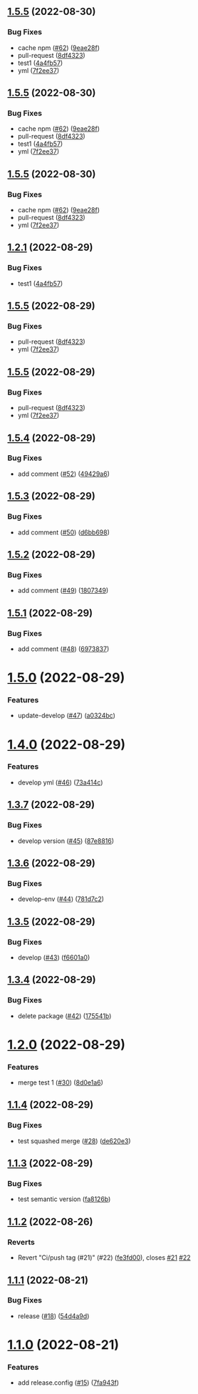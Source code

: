 ## [1.5.5](https://github.com/nayoon030303/nesjts-study-docker/compare/v1.5.4...v1.5.5) (2022-08-30)


### Bug Fixes

* cache npm ([#62](https://github.com/nayoon030303/nesjts-study-docker/issues/62)) ([9eae28f](https://github.com/nayoon030303/nesjts-study-docker/commit/9eae28f1c8346dc90207b5f994b2f6627617c627))
* pull-request ([8df4323](https://github.com/nayoon030303/nesjts-study-docker/commit/8df43235dea63c0dd82b897877a7d12c17a38335))
* test1 ([4a4fb57](https://github.com/nayoon030303/nesjts-study-docker/commit/4a4fb57955f77a7a6ae3330a6aad7adfdb7fb04f))
* yml ([7f2ee37](https://github.com/nayoon030303/nesjts-study-docker/commit/7f2ee3772e7e1aa90b74e63d8050867649ecebfa))

## [1.5.5](https://github.com/nayoon030303/nesjts-study-docker/compare/v1.5.4...v1.5.5) (2022-08-30)


### Bug Fixes

* cache npm ([#62](https://github.com/nayoon030303/nesjts-study-docker/issues/62)) ([9eae28f](https://github.com/nayoon030303/nesjts-study-docker/commit/9eae28f1c8346dc90207b5f994b2f6627617c627))
* pull-request ([8df4323](https://github.com/nayoon030303/nesjts-study-docker/commit/8df43235dea63c0dd82b897877a7d12c17a38335))
* test1 ([4a4fb57](https://github.com/nayoon030303/nesjts-study-docker/commit/4a4fb57955f77a7a6ae3330a6aad7adfdb7fb04f))
* yml ([7f2ee37](https://github.com/nayoon030303/nesjts-study-docker/commit/7f2ee3772e7e1aa90b74e63d8050867649ecebfa))

## [1.5.5](https://github.com/nayoon030303/nesjts-study-docker/compare/v1.5.4...v1.5.5) (2022-08-30)


### Bug Fixes

* cache npm ([#62](https://github.com/nayoon030303/nesjts-study-docker/issues/62)) ([9eae28f](https://github.com/nayoon030303/nesjts-study-docker/commit/9eae28f1c8346dc90207b5f994b2f6627617c627))
* pull-request ([8df4323](https://github.com/nayoon030303/nesjts-study-docker/commit/8df43235dea63c0dd82b897877a7d12c17a38335))
* yml ([7f2ee37](https://github.com/nayoon030303/nesjts-study-docker/commit/7f2ee3772e7e1aa90b74e63d8050867649ecebfa))

## [1.2.1](https://github.com/nayoon030303/nesjts-study-docker/compare/v1.2.0...v1.2.1) (2022-08-29)


### Bug Fixes

* test1 ([4a4fb57](https://github.com/nayoon030303/nesjts-study-docker/commit/4a4fb57955f77a7a6ae3330a6aad7adfdb7fb04f))

## [1.5.5](https://github.com/nayoon030303/nesjts-study-docker/compare/v1.5.4...v1.5.5) (2022-08-29)


### Bug Fixes

* pull-request ([8df4323](https://github.com/nayoon030303/nesjts-study-docker/commit/8df43235dea63c0dd82b897877a7d12c17a38335))
* yml ([7f2ee37](https://github.com/nayoon030303/nesjts-study-docker/commit/7f2ee3772e7e1aa90b74e63d8050867649ecebfa))

## [1.5.5](https://github.com/nayoon030303/nesjts-study-docker/compare/v1.5.4...v1.5.5) (2022-08-29)


### Bug Fixes

* pull-request ([8df4323](https://github.com/nayoon030303/nesjts-study-docker/commit/8df43235dea63c0dd82b897877a7d12c17a38335))
* yml ([7f2ee37](https://github.com/nayoon030303/nesjts-study-docker/commit/7f2ee3772e7e1aa90b74e63d8050867649ecebfa))


## [1.5.4](https://github.com/nayoon030303/nesjts-study-docker/compare/v1.5.3...v1.5.4) (2022-08-29)


### Bug Fixes

* add comment ([#52](https://github.com/nayoon030303/nesjts-study-docker/issues/52)) ([49429a6](https://github.com/nayoon030303/nesjts-study-docker/commit/49429a6d51627decbd7bfce31401d1dc3435c9bb))

## [1.5.3](https://github.com/nayoon030303/nesjts-study-docker/compare/v1.5.2...v1.5.3) (2022-08-29)


### Bug Fixes

* add comment ([#50](https://github.com/nayoon030303/nesjts-study-docker/issues/50)) ([d6bb698](https://github.com/nayoon030303/nesjts-study-docker/commit/d6bb698c5b619e42a029436ace8f7765dc859704))

## [1.5.2](https://github.com/nayoon030303/nesjts-study-docker/compare/v1.5.1...v1.5.2) (2022-08-29)


### Bug Fixes

* add comment ([#49](https://github.com/nayoon030303/nesjts-study-docker/issues/49)) ([1807349](https://github.com/nayoon030303/nesjts-study-docker/commit/18073494778e37b74f5ee4b935477ae049adba7a))

## [1.5.1](https://github.com/nayoon030303/nesjts-study-docker/compare/v1.5.0...v1.5.1) (2022-08-29)


### Bug Fixes

* add comment ([#48](https://github.com/nayoon030303/nesjts-study-docker/issues/48)) ([6973837](https://github.com/nayoon030303/nesjts-study-docker/commit/697383781d44580969e8b5c2b2697aa0036f6f3a))

# [1.5.0](https://github.com/nayoon030303/nesjts-study-docker/compare/v1.4.0...v1.5.0) (2022-08-29)


### Features

* update-develop ([#47](https://github.com/nayoon030303/nesjts-study-docker/issues/47)) ([a0324bc](https://github.com/nayoon030303/nesjts-study-docker/commit/a0324bc67617abf583d1b64dd297b04d10c1ad3c))

# [1.4.0](https://github.com/nayoon030303/nesjts-study-docker/compare/v1.3.7...v1.4.0) (2022-08-29)


### Features

* develop yml ([#46](https://github.com/nayoon030303/nesjts-study-docker/issues/46)) ([73a414c](https://github.com/nayoon030303/nesjts-study-docker/commit/73a414c7cecbaed055dc5d377ba3f62bb0a81614))

## [1.3.7](https://github.com/nayoon030303/nesjts-study-docker/compare/v1.3.6...v1.3.7) (2022-08-29)


### Bug Fixes

* develop version ([#45](https://github.com/nayoon030303/nesjts-study-docker/issues/45)) ([87e8816](https://github.com/nayoon030303/nesjts-study-docker/commit/87e881674ad5573883f1d70d87362e54270d5523))

## [1.3.6](https://github.com/nayoon030303/nesjts-study-docker/compare/v1.3.5...v1.3.6) (2022-08-29)


### Bug Fixes

* develop-env ([#44](https://github.com/nayoon030303/nesjts-study-docker/issues/44)) ([781d7c2](https://github.com/nayoon030303/nesjts-study-docker/commit/781d7c21cfb36bebf9f89d2bb4906c2da76fbaa3))

## [1.3.5](https://github.com/nayoon030303/nesjts-study-docker/compare/v1.3.4...v1.3.5) (2022-08-29)


### Bug Fixes

* develop ([#43](https://github.com/nayoon030303/nesjts-study-docker/issues/43)) ([f6601a0](https://github.com/nayoon030303/nesjts-study-docker/commit/f6601a0a26ff166ff3a4df247f44b786a688d326))

## [1.3.4](https://github.com/nayoon030303/nesjts-study-docker/compare/v1.3.3...v1.3.4) (2022-08-29)


### Bug Fixes

* delete package ([#42](https://github.com/nayoon030303/nesjts-study-docker/issues/42)) ([175541b](https://github.com/nayoon030303/nesjts-study-docker/commit/175541b987d33ed7bfa5e3dacf0519efb30520eb))

# [1.2.0](https://github.com/nayoon030303/nesjts-study-docker/compare/v1.1.4...v1.2.0) (2022-08-29)


### Features

* merge test 1 ([#30](https://github.com/nayoon030303/nesjts-study-docker/issues/30)) ([8d0e1a6](https://github.com/nayoon030303/nesjts-study-docker/commit/8d0e1a61c70e2de52850e8beb653afbb0f59a287))

## [1.1.4](https://github.com/nayoon030303/nesjts-study-docker/compare/v1.1.3...v1.1.4) (2022-08-29)


### Bug Fixes

* test squashed merge ([#28](https://github.com/nayoon030303/nesjts-study-docker/issues/28)) ([de620e3](https://github.com/nayoon030303/nesjts-study-docker/commit/de620e3cd943cd8142a4da88ce593f40f2335d69))

## [1.1.3](https://github.com/nayoon030303/nesjts-study-docker/compare/v1.1.2...v1.1.3) (2022-08-29)


### Bug Fixes

* test semantic version ([fa8126b](https://github.com/nayoon030303/nesjts-study-docker/commit/fa8126b4f498407d44b25c5aa0980b8e7ac058f7))

## [1.1.2](https://github.com/nayoon030303/nesjts-study-docker/compare/v1.1.1...v1.1.2) (2022-08-26)


### Reverts

* Revert "Ci/push tag (#21)" (#22) ([fe3fd00](https://github.com/nayoon030303/nesjts-study-docker/commit/fe3fd003913eabf465f86e307f0f4caed0b18833)), closes [#21](https://github.com/nayoon030303/nesjts-study-docker/issues/21) [#22](https://github.com/nayoon030303/nesjts-study-docker/issues/22)

## [1.1.1](https://github.com/nayoon030303/nesjts-study-docker/compare/v1.1.0...v1.1.1) (2022-08-21)


### Bug Fixes

* release ([#18](https://github.com/nayoon030303/nesjts-study-docker/issues/18)) ([54d4a9d](https://github.com/nayoon030303/nesjts-study-docker/commit/54d4a9d6129b7837e9155de2cb06874490166705))

# [1.1.0](https://github.com/nayoon030303/nesjts-study-docker/compare/v1.0.0...v1.1.0) (2022-08-21)


### Features

* add release.config ([#15](https://github.com/nayoon030303/nesjts-study-docker/issues/15)) ([7fa943f](https://github.com/nayoon030303/nesjts-study-docker/commit/7fa943f7340a58aed4376280d4e4afeef1b41ca9))
